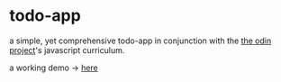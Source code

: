 # todo-app

a simple, yet comprehensive todo-app in conjunction with the [the odin project](https://www.theodinproject.com/)'s javascript curriculum.

a working demo -> [here](https://furkanssarri.github.io/todo-app/)
